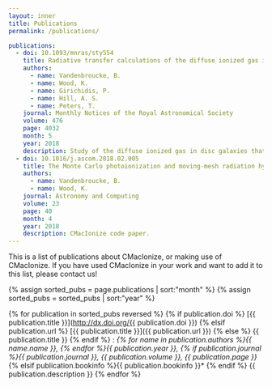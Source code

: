 ```yaml
---
layout: inner
title: Publications
permalink: /publications/

publications:
  - doi: 10.1093/mnras/sty554
    title: Radiative transfer calculations of the diffuse ionized gas in disc galaxies with cosmic ray feedback
    authors:
      - name: Vandenbroucke, B.
      - name: Wood, K.
      - name: Girichidis, P.
      - name: Hill, A. S.
      - name: Peters, T.
    journal: Monthly Notices of the Royal Astronomical Society
    volume: 476
    page: 4032
    month: 5
    year: 2018
    description: Study of the diffuse ionized gas in disc galaxies that used CMacIonize to post-process snapshots from the SILCC project.
  - doi: 10.1016/j.ascom.2018.02.005
    title: The Monte Carlo photoionization and moving-mesh radiation hydrodynamics code CMacIonize
    authors:
      - name: Vandenbroucke, B.
      - name: Wood, K.
    journal: Astronomy and Computing
    volume: 23
    page: 40
    month: 4
    year: 2018
    description: CMacIonize code paper.
---
```


This is a list of publications about CMacIonize, or making use of 
CMacIonize. If you have used CMacIonize in your work and want to add it 
to this list, please contact us!

{% assign sorted_pubs = page.publications | sort:"month" %}
{% assign sorted_pubs = sorted_pubs | sort:"year" %}

{% for publication in sorted_pubs reversed %}
{% if publication.doi %}
[{{ publication.title }}](http://dx.doi.org/{{ publication.doi }})
{% elsif publication.url %}
[{{ publication.title }}]({{ publication.url }})
{% else %}
{{ publication.title }}
{% endif %}
: *{% for name in publication.authors %}{{ name.name }}, {% endfor %}{{ publication.year }},
    {% if publication.journal %}{{ publication.journal }}, {{ publication.volume }}, {{ publication.page }}*  {% elsif publication.bookinfo %}{{ publication.bookinfo }}*  {% endif %}
    {{ publication.description }}
{% endfor %}
